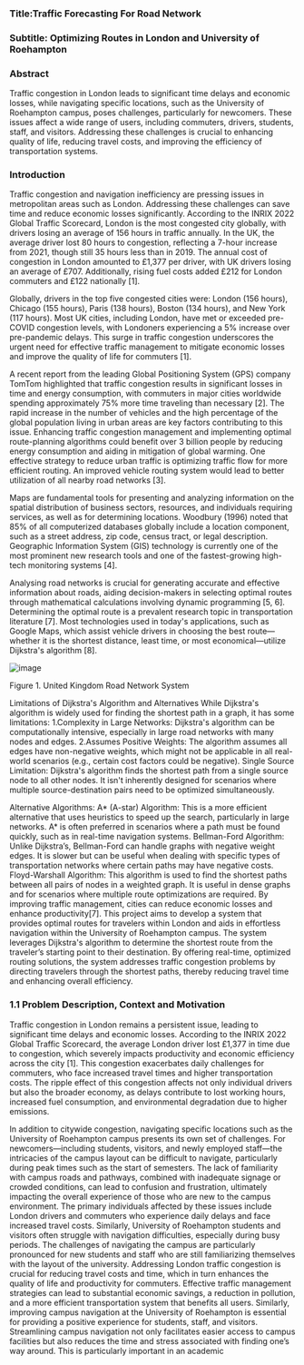 ### Title:Traffic Forecasting For Road Network 
### Subtitle: Optimizing Routes in London and University of Roehampton

### Abstract
Traffic congestion in London leads to significant time delays and economic losses, while navigating specific locations, such as the University of Roehampton campus, poses challenges, particularly for newcomers. These issues affect a wide range of users, including commuters, drivers, students, staff, and visitors. Addressing these challenges is crucial to enhancing quality of life, reducing travel costs, and improving the efficiency of transportation systems.

### Introduction
Traffic congestion and navigation inefficiency are pressing issues in metropolitan areas such as London. Addressing these challenges can save time and reduce economic losses significantly. According to the INRIX 2022 Global Traffic Scorecard, London is the most congested city globally, with drivers losing an average of 156 hours in traffic annually. In the UK, the average driver lost 80 hours to congestion, reflecting a 7-hour increase from 2021, though still 35 hours less than in 2019. The annual cost of congestion in London amounted to £1,377 per driver, with UK drivers losing an average of £707. Additionally, rising fuel costs added £212 for London commuters and £122 nationally [1].

Globally, drivers in the top five congested cities were: London (156 hours), Chicago (155 hours), Paris (138 hours), Boston (134 hours), and New York (117 hours). Most UK cities, including London, have met or exceeded pre-COVID congestion levels, with Londoners experiencing a 5% increase over pre-pandemic delays. This surge in traffic congestion underscores the urgent need for effective traffic management to mitigate economic losses and improve the quality of life for commuters [1].

A recent report from the leading Global Positioning System (GPS) company TomTom highlighted that traffic congestion results in significant losses in time and energy consumption, with commuters in major cities worldwide spending approximately 75% more time traveling than necessary [2]. The rapid increase in the number of vehicles and the high percentage of the global population living in urban areas are key factors contributing to this issue. Enhancing traffic congestion management and implementing optimal route-planning algorithms could benefit over 3 billion people by reducing energy consumption and aiding in mitigation of global warming. One effective strategy to reduce urban traffic is optimizing traffic flow for more efficient routing. An improved vehicle routing system would lead to better utilization of all nearby road networks [3].

Maps are fundamental tools for presenting and analyzing information on the spatial distribution of business sectors, resources, and individuals requiring services, as well as for determining locations. Woodbury (1996) noted that 85% of all computerized databases globally include a location component, such as a street address, zip code, census tract, or legal description. Geographic Information System (GIS) technology is currently one of the most prominent new research tools and one of the fastest-growing high-tech monitoring systems [4].

Analysing road networks is crucial for generating accurate and effective information about roads, aiding decision-makers in selecting optimal routes through mathematical calculations involving dynamic programming [5, 6]. Determining the optimal route is a prevalent research topic in transportation literature [7]. Most technologies used in today's applications, such as Google Maps, which assist vehicle drivers in choosing the best route—whether it is the shortest distance, least time, or most economical—utilize Dijkstra's algorithm [8].


![image](https://github.com/user-attachments/assets/b46554bb-22d0-4609-af14-b3e34f44fd31)

Figure 1. United Kingdom Road Network System



Limitations of Dijkstra's Algorithm and Alternatives
While Dijkstra's algorithm is widely used for finding the shortest path in a graph, it has some limitations:
1.Complexity in Large Networks: Dijkstra's algorithm can be computationally intensive, especially in large road networks with many nodes and edges.
2.Assumes Positive Weights: The algorithm assumes all edges have non-negative weights, which might not be applicable in all real-world scenarios (e.g., certain cost factors could be negative).
Single Source Limitation: Dijkstra's algorithm finds the shortest path from a single source node to all other nodes. It isn't inherently designed for scenarios where multiple source-destination pairs need to be optimized simultaneously.

Alternative Algorithms:
A* (A-star) Algorithm: This is a more efficient alternative that uses heuristics to speed up the search, particularly in large networks. A* is often preferred in scenarios where a path must be found quickly, such as in real-time navigation systems.
Bellman-Ford Algorithm: Unlike Dijkstra’s, Bellman-Ford can handle graphs with negative weight edges. It is slower but can be useful when dealing with specific types of transportation networks where certain paths may have negative costs.
Floyd-Warshall Algorithm: This algorithm is used to find the shortest paths between all pairs of nodes in a weighted graph. It is useful in dense graphs and for scenarios where multiple route optimizations are required.
By improving traffic management, cities can reduce economic losses and enhance productivity[7]. This project aims to develop a system that provides optimal routes for travelers within London and aids in effortless navigation within the University of Roehampton campus. The system leverages Dijkstra's algorithm to determine the shortest route from the traveler’s starting point to their destination. By offering real-time, optimized routing solutions, the system addresses traffic congestion problems by directing travelers through the shortest paths, thereby reducing travel time and enhancing overall efficiency.




### 1.1 Problem Description, Context and Motivation
Traffic congestion in London remains a persistent issue, leading to significant time delays and economic losses. According to the INRIX 2022 Global Traffic Scorecard, the average London driver lost £1,377 in time due to congestion, which severely impacts productivity and economic efficiency across the city [1]. This congestion exacerbates daily challenges for commuters, who face increased travel times and higher transportation costs. The ripple effect of this congestion affects not only individual drivers but also the broader economy, as delays contribute to lost working hours, increased fuel consumption, and environmental degradation due to higher emissions.



In addition to citywide congestion, navigating specific locations such as the University of Roehampton campus presents its own set of challenges. For newcomers—including students, visitors, and newly employed staff—the intricacies of the campus layout can be difficult to navigate, particularly during peak times such as the start of semesters. The lack of familiarity with campus roads and pathways, combined with inadequate signage or crowded conditions, can lead to confusion and frustration, ultimately impacting the overall experience of those who are new to the campus environment.
The primary individuals affected by these issues include London drivers and commuters who experience daily delays and face increased travel costs. Similarly, University of Roehampton students and visitors often struggle with navigation difficulties, especially during busy periods. The challenges of navigating the campus are particularly pronounced for new students and staff who are still familiarizing themselves with the layout of the university.
Addressing London traffic congestion is crucial for reducing travel costs and time, which in turn enhances the quality of life and productivity for commuters. Effective traffic management strategies can lead to substantial economic savings, a reduction in pollution, and a more efficient transportation system that benefits all users. Similarly, improving campus navigation at the University of Roehampton is essential for providing a positive experience for students, staff, and visitors. Streamlining campus navigation not only facilitates easier access to campus facilities but also reduces the time and stress associated with finding one’s way around. This is particularly important in an academic 
